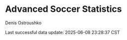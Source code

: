 # Advanced Soccer Statistics
Denis Ostroushko

<!-- gfm -->

Last successful data update: 2025-06-08 23:28:37 CST
